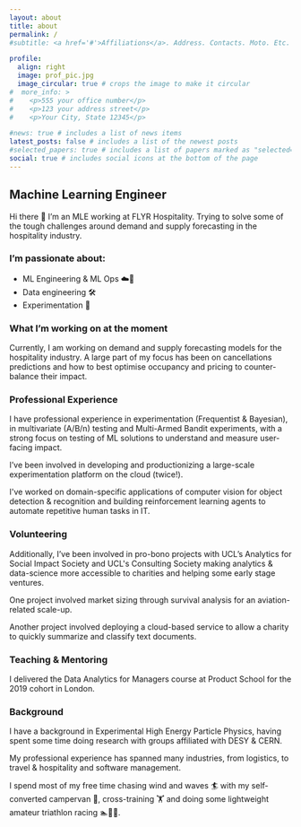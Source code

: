 ```yaml
---
layout: about
title: about
permalink: /
#subtitle: <a href='#'>Affiliations</a>. Address. Contacts. Moto. Etc.

profile:
  align: right
  image: prof_pic.jpg
  image_circular: true # crops the image to make it circular
#  more_info: >
#    <p>555 your office number</p>
#    <p>123 your address street</p>
#    <p>Your City, State 12345</p>

#news: true # includes a list of news items
latest_posts: false # includes a list of the newest posts
#selected_papers: true # includes a list of papers marked as "selected={true}"
social: true # includes social icons at the bottom of the page
---
```


## Machine Learning Engineer

Hi there 👋
I’m an MLE working at FLYR Hospitality. Trying to solve some of the tough challenges around demand and supply
forecasting in the hospitality industry.

### I’m passionate about:
- ML Engineering & ML Ops ☁️🚀
- Data engineering 🛠️
- Experimentation 🔬

### What I’m working on at the moment
Currently, I am working on demand and supply forecasting models for the hospitality industry. A large part of my focus
has been on cancellations predictions and how to best optimise occupancy and pricing to counter-balance their impact.

### Professional Experience
I have professional experience in experimentation (Frequentist & Bayesian), in multivariate (A/B/n) testing and
Multi-Armed Bandit experiments, with a strong focus on testing of ML solutions to understand and measure user-facing
impact.

I’ve been involved in developing and productionizing a large-scale experimentation platform on the cloud (twice!).

I've worked on domain-specific applications of computer vision for object detection & recognition and
building reinforcement learning agents to automate repetitive human tasks in IT.

### Volunteering
Additionally, I’ve been involved in pro-bono projects with UCL’s Analytics for Social Impact Society and UCL's
Consulting Society making analytics & data-science more accessible to charities and helping some early stage ventures.

One project involved market sizing through survival analysis for an aviation-related scale-up.

Another project involved deploying a cloud-based service to allow a charity to quickly summarize and classify
text documents.

### Teaching & Mentoring
I delivered the Data Analytics for Managers course at Product School for the 2019 cohort in London.

### Background
I have a background in Experimental High Energy Particle Physics, having spent some time doing research with groups
affiliated with DESY & CERN.

My professional experience has spanned many industries, from logistics, to travel & hospitality and software management.

I spend most of my free time chasing wind and waves 🏄 with my self-converted campervan 🚐, cross-training 🏋️ and doing
some lightweight amateur triathlon racing 🏊🚴🏃.
